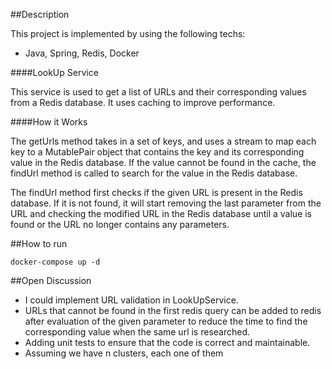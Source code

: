 ##Description

This project is implemented by using the following techs:

- Java, Spring, Redis, Docker

####LookUp Service

This service is used to get a list of URLs and their corresponding values from a Redis database. It uses caching to improve performance.

####How it Works

The getUrls method takes in a set of keys, and uses a stream to map each key to a MutablePair object that contains the key and its corresponding value in the Redis database. If the value cannot be found in the cache, the findUrl method is called to search for the value in the Redis database.

The findUrl method first checks if the given URL is present in the Redis database. If it is not found, it will start removing the last parameter from the URL and checking the modified URL in the Redis database until a value is found or the URL no longer contains any parameters.

##How to run

```
docker-compose up -d
```

##Open Discussion

- I could implement URL validation in LookUpService. 
- URLs that cannot be found in the first redis query can be added to redis after evaluation of the given parameter to reduce the time to find the corresponding value when the same url is researched.
- Adding unit tests to ensure that the code is correct and maintainable.
- Assuming we have n clusters, each one of them



